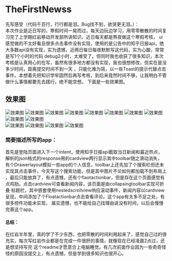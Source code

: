 # TheFirstNewss
先写感受（代码千百行，行行都是泪。Bug找不到，欲哭更无泪。）：  
  本次作业是近日写的，寒假时间一晃而过，每天边玩边学习，用零零散散的时间复习完了上学期红岩移动开发部所讲知识，近日每天都是熬夜做这个寒假考核，
  ui感觉做的不太好看且很多点击事件没有实现，使用的是公告中的知乎日报api，绝大多数api没有实现，实为遗憾，近两日每日每夜默默写这代码，实为心酸，常常是写1个小时的代码
  debug2小时，太难受了。但同时我也收获了很多知识，本次考核是认真用心的在写，虽然有很多地方都没有实现，我也很想修改，但实在是没多少时间，距离提交时间不到一天
 ，只能化难为简，以一些Toast的提示代替点击事件。本想着先把知识学牢固然后再写考核，到后来竟然时间不够，让我明白不管做什么事情都要先去践行，绝不能空想。
 下面是一些效果图。  
 ## 效果图
 ![效果图](https://github.com/zzzzzzdy/TheFirstNewss/blob/master/photo1.gif)
 ![效果图](https://github.com/zzzzzzdy/TheFirstNewss/blob/master/photo2.gif)
 ![效果图](https://github.com/zzzzzzdy/TheFirstNewss/blob/master/photo3.gif)
 ![效果图](https://github.com/zzzzzzdy/TheFirstNewss/blob/master/photo4.gif)
 ![效果图](https://github.com/zzzzzzdy/TheFirstNewss/blob/master/photo5.gif)
 ![效果图](https://github.com/zzzzzzdy/TheFirstNewss/blob/master/photo6.gif)
 ![效果图](https://github.com/zzzzzzdy/TheFirstNewss/blob/master/potho7.gif)
 ![效果图](https://github.com/zzzzzzdy/TheFirstNewss/blob/master/photo12.gif)
 ![效果图](https://github.com/zzzzzzdy/TheFirstNewss/blob/master/photo13.gif)
 ![效果图](https://github.com/zzzzzzdy/TheFirstNewss/blob/master/photo14.gif)  
 ![效果图](https://github.com/zzzzzzdy/TheFirstNewss/blob/master/photo8.jpg)
 ![效果图](https://github.com/zzzzzzdy/TheFirstNewss/blob/master/photo9.png)
 ![效果图](https://github.com/zzzzzzdy/TheFirstNewss/blob/master/photo10.png)
 ![效果图](https://github.com/zzzzzzdy/TheFirstNewss/blob/master/photo11.jpg)
### 简要描述所写的app：
首先是登陆页面进入下一个intent，使用知乎日报api截取当日新闻和最近热点，解析的json格式的response用的cardview两行显示其中toolbar随之滑动消失，
有个Drawerlayout模拟一些app的个人信息，toolbar上还先加了个搜索栏但还未实现其点击事件，今天写这个搜索功能，但是其中图片不论如何都加载不到布局上
，最后只能放弃了，有点遗憾，还有个flaotactionbar，但是存在这个页面感觉有点鸡肋。点击cardview可查看新闻内容，该页面是由collapsingtoolbar实现可折叠
标题栏，其中嵌套使用nestedscrollview响应滚动事件，新闻内容以cardview呈现，中间添加了个Floatactionbar点击查看评论。这个app有太多不足之处，有很多控件功能未实现，
属实遗憾，也不能给自己找理由说没有时间，以后会慢慢完善这个app。
#### 总结：
在红岩半年里，真的学了不少东西，也把零散的时间利用起来了，感觉自己过的很充实，每次写红岩作业都是在完成一件很肝的事情，就像现在已经凌晨2点过，还是想坚持写完
这个readme才愿意合上电脑睡觉。有几次前面作业因为一些奇奇怪怪的原因没提交上，有点遗憾，但是学到很多知识也很开心。
